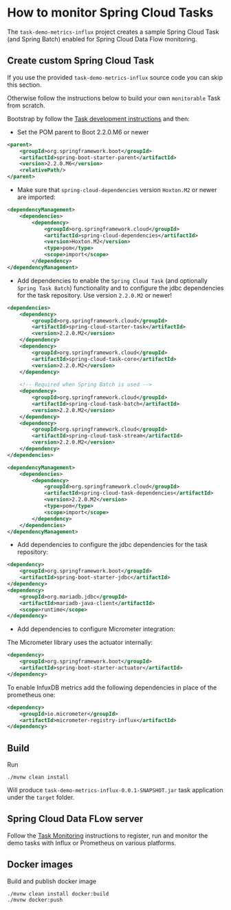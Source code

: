 
# How to monitor Spring Cloud Tasks

The `task-demo-metrics-influx` project creates a sample Spring Cloud Task (and Spring Batch) enabled for Spring Cloud Data Flow monitoring.  

## Create custom Spring Cloud Task
If you use the provided `task-demo-metrics-influx` source code you can skip this section. 

Otherwise follow the instructions below to build your own `monitorable` Task from scratch.  

Bootstrap by follow the [Task development instructions](https://docs.spring.io/spring-cloud-task/docs/2.0.0.RELEASE/reference/htmlsingle/#getting-started-developing-first-task) and then: 

* Set the POM parent to Boot 2.2.0.M6 or newer

```xml
<parent>
    <groupId>org.springframework.boot</groupId>
    <artifactId>spring-boot-starter-parent</artifactId>
    <version>2.2.0.M6</version>
    <relativePath/>
</parent>
``` 
* Make sure that `spring-cloud-dependencies` version `Hoxton.M2` or newer are imported: 

```xml
<dependencyManagement>
    <dependencies>
        <dependency>
            <groupId>org.springframework.cloud</groupId>
            <artifactId>spring-cloud-dependencies</artifactId>
            <version>Hoxton.M2</version>
            <type>pom</type>
            <scope>import</scope>
        </dependency>
</dependencyManagement>
```

* Add dependencies to enable the `Spring Cloud Task` (and optionally `Spring Task Batch`) functionality and to configure the jdbc dependencies for the task repository.
Use version `2.2.0.M2` or newer! 

```xml
<dependencies>
    <dependency>
        <groupId>org.springframework.cloud</groupId>
        <artifactId>spring-cloud-starter-task</artifactId>
        <version>2.2.0.M2</version>
    </dependency>
    <dependency>
        <groupId>org.springframework.cloud</groupId>
        <artifactId>spring-cloud-task-core</artifactId>
        <version>2.2.0.M2</version>
    </dependency>
    
    <!-- Required when Spring Batch is used -->
    <dependency>
        <groupId>org.springframework.cloud</groupId>
        <artifactId>spring-cloud-task-batch</artifactId>
        <version>2.2.0.M2</version>
    </dependency>
    <dependency>
        <groupId>org.springframework.cloud</groupId>
        <artifactId>spring-cloud-task-stream</artifactId>
        <version>2.2.0.M2</version>
    </dependency>
</dependencies>

<dependencyManagement>
    <dependencies>
        <dependency>
            <groupId>org.springframework.cloud</groupId>
            <artifactId>spring-cloud-task-dependencies</artifactId>
            <version>2.2.0.M2</version>
            <type>pom</type>
            <scope>import</scope>
        </dependency>
    </dependencies>
</dependencyManagement>
``` 

* Add dependencies to configure the jdbc dependencies for the task repository: 

```xml
<dependency>
    <groupId>org.springframework.boot</groupId>
    <artifactId>spring-boot-starter-jdbc</artifactId>
</dependency>
<dependency>
    <groupId>org.mariadb.jdbc</groupId>
    <artifactId>mariadb-java-client</artifactId>
    <scope>runtime</scope>
</dependency>
``` 

* Add dependencies to configure Micrometer integration: 

The Micrometer library uses the actuator internally: 
```xml
<dependency>
    <groupId>org.springframework.boot</groupId>
    <artifactId>spring-boot-starter-actuator</artifactId>
</dependency>
```

To enable InfuxDB metrics add the following dependencies in place of the prometheus one:  
```xml
<dependency>
    <groupId>io.micrometer</groupId>
    <artifactId>micrometer-registry-influx</artifactId>
</dependency>
``` 
## Build

Run 
```
./mvnw clean install
```

Will produce `task-demo-metrics-influx-0.0.1-SNAPSHOT.jar` task application under the `target` folder.

## Spring Cloud Data FLow server

Follow the [Task Monitoring](https://dataflow.spring.io/docs/feature-guides/batch/monitoring) instructions to register, run and monitor the demo tasks with Influx or Prometheus on various platforms.

## Docker images

Build and publish docker image

```
./mvnw clean install docker:build
./mvnw docker:push
```
